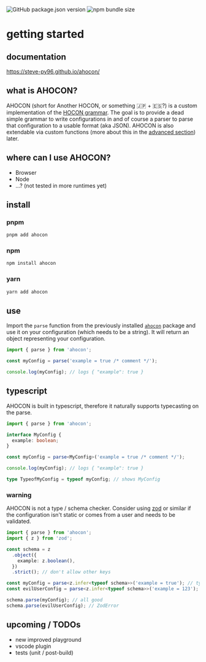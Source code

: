 ![GitHub package.json version](https://img.shields.io/github/package-json/v/steve-py96/ahocon?style=flat-square&color=000000)
![npm bundle size](https://img.shields.io/bundlephobia/minzip/ahocon?style=flat-square&color=000000)

# getting started

## documentation

https://steve-py96.github.io/ahocon/

## what is AHOCON?

AHOCON (short for Another HOCON, or something 🇯🇵 + 🇪🇸?) is a custom implementation of the [HOCON grammar](https://github.com/lightbend/config/blob/master/HOCON.md).
The goal is to provide a dead simple grammar to write configurations in and of course a parser to parse that configuration to a usable format (aka JSON).
AHOCON is also extendable via custom functions (more about this in the [advanced section](https://steve-py96.github.io/ahocon/advanced)) later.

## where can I use AHOCON?

- Browser
- Node
- ...? (not tested in more runtimes yet)

## install

### pnpm

```sh
pnpm add ahocon
```

### npm

```sh
npm install ahocon
```

### yarn

```sh
yarn add ahocon
```

## use

Import the `parse` function from the previously installed [`ahocon`](https://www.npmjs.com/package/ahocon) package and use it on your configuration (which needs to be a string).
It will return an object representing your configuration.

```javascript
import { parse } from 'ahocon';

const myConfig = parse('example = true /* comment */');

console.log(myConfig); // logs { "example": true }
```

## typescript

AHOCON is built in typescript, therefore it naturally supports typecasting on the parse.

```typescript
import { parse } from 'ahocon';

interface MyConfig {
  example: boolean;
}

const myConfig = parse<MyConfig>('example = true /* comment */');

console.log(myConfig); // logs { "example": true }

type TypeofMyConfig = typeof myConfig; // shows MyConfig
```

### warning

AHOCON is not a type / schema checker. Consider using [zod](https://www.npmjs.com/package/zod) or similar if the configuration isn't static or comes from a user and needs to be validated.

```typescript
import { parse } from 'ahocon';
import { z } from 'zod';

const schema = z
  .object({
    example: z.boolean(),
  })
  .strict(); // don't allow other keys

const myConfig = parse<z.infer<typeof schema>>('example = true'); // type { example: boolean }
const evilUserConfig = parse<z.infer<typeof schema>>('example = 123'); // type { example: boolean }

schema.parse(myConfig); // all good
schema.parse(evilUserConfig); // ZodError
```

## upcoming / TODOs

- new improved playground
- vscode plugin
- tests (unit / post-build)
